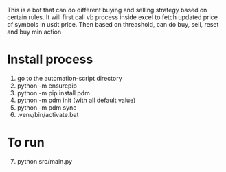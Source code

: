 
This is a bot that can do different buying and selling strategy based on certain rules.
It will first call vb process inside excel to fetch updated price of symbols in usdt price.
Then based on threashold, can do buy, sell, reset and buy min action


# Install process
1. go to the automation-script directory
2. python -m ensurepip
3. python -m pip install pdm
4. python -m pdm init (with all default value)
5. python -m pdm sync
6. .venv/bin/activate.bat

# To run
7. python src/main.py
